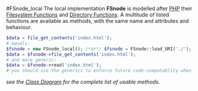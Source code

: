 #FSnode_local
The local implementation **FSnode** is modelled after [PHP](http://php.net/) their [Filesystem Functions](http://www.php.net/manual/en/ref.filesystem.php) and [Directory Functions](http://www.php.net/manual/en/ref.dir.php). A multitude of listed functions are available as methods, with the same name and attributes and behaviour.
```php
$data = file_get_contents('index.html');
# equals:
$fsnode = new FSnode_local(); /*or*/ $fsnode = FSnode::load_URI('./'); /*or*/ $fsnode = FSnode('./');
$data = $fsnode->file_get_contents('index.html');
# and more generic:
$data = $fsnode->read('index.html');
# you should use the generics to enforce future code-compatablity when accessing on other filesystems, like: ftp
```

*see the [Class Diagram](https://github.com/sentfanwyaerda/FSnode/blob/master/manual/Class_Diagram.md) for the complete list of usable methods.*